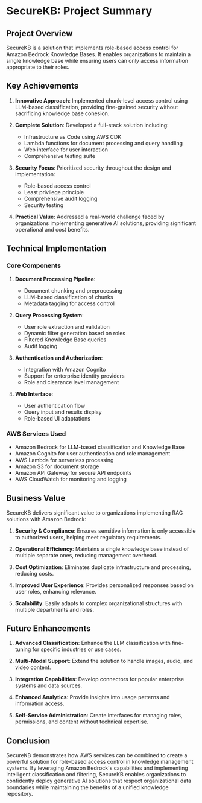 # SecureKB: Project Summary

## Project Overview

SecureKB is a solution that implements role-based access control for Amazon Bedrock Knowledge Bases. It enables organizations to maintain a single knowledge base while ensuring users can only access information appropriate to their roles.

## Key Achievements

1. **Innovative Approach**: Implemented chunk-level access control using LLM-based classification, providing fine-grained security without sacrificing knowledge base cohesion.

2. **Complete Solution**: Developed a full-stack solution including:
   - Infrastructure as Code using AWS CDK
   - Lambda functions for document processing and query handling
   - Web interface for user interaction
   - Comprehensive testing suite

3. **Security Focus**: Prioritized security throughout the design and implementation:
   - Role-based access control
   - Least privilege principle
   - Comprehensive audit logging
   - Security testing

4. **Practical Value**: Addressed a real-world challenge faced by organizations implementing generative AI solutions, providing significant operational and cost benefits.

## Technical Implementation

### Core Components

1. **Document Processing Pipeline**:
   - Document chunking and preprocessing
   - LLM-based classification of chunks
   - Metadata tagging for access control

2. **Query Processing System**:
   - User role extraction and validation
   - Dynamic filter generation based on roles
   - Filtered Knowledge Base queries
   - Audit logging

3. **Authentication and Authorization**:
   - Integration with Amazon Cognito
   - Support for enterprise identity providers
   - Role and clearance level management

4. **Web Interface**:
   - User authentication flow
   - Query input and results display
   - Role-based UI adaptations

### AWS Services Used

- Amazon Bedrock for LLM-based classification and Knowledge Base
- Amazon Cognito for user authentication and role management
- AWS Lambda for serverless processing
- Amazon S3 for document storage
- Amazon API Gateway for secure API endpoints
- AWS CloudWatch for monitoring and logging

## Business Value

SecureKB delivers significant value to organizations implementing RAG solutions with Amazon Bedrock:

1. **Security & Compliance**: Ensures sensitive information is only accessible to authorized users, helping meet regulatory requirements.

2. **Operational Efficiency**: Maintains a single knowledge base instead of multiple separate ones, reducing management overhead.

3. **Cost Optimization**: Eliminates duplicate infrastructure and processing, reducing costs.

4. **Improved User Experience**: Provides personalized responses based on user roles, enhancing relevance.

5. **Scalability**: Easily adapts to complex organizational structures with multiple departments and roles.

## Future Enhancements

1. **Advanced Classification**: Enhance the LLM classification with fine-tuning for specific industries or use cases.

2. **Multi-Modal Support**: Extend the solution to handle images, audio, and video content.

3. **Integration Capabilities**: Develop connectors for popular enterprise systems and data sources.

4. **Enhanced Analytics**: Provide insights into usage patterns and information access.

5. **Self-Service Administration**: Create interfaces for managing roles, permissions, and content without technical expertise.

## Conclusion

SecureKB demonstrates how AWS services can be combined to create a powerful solution for role-based access control in knowledge management systems. By leveraging Amazon Bedrock's capabilities and implementing intelligent classification and filtering, SecureKB enables organizations to confidently deploy generative AI solutions that respect organizational data boundaries while maintaining the benefits of a unified knowledge repository.
